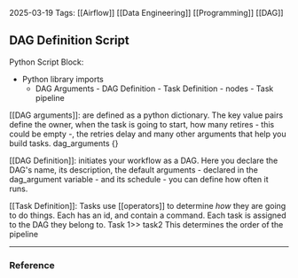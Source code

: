 2025-03-19
Tags: [[Airflow]] [[Data Engineering]] [[Programming]] [[DAG]]

## DAG Definition Script

Python Script Block:
- Python library imports
	- DAG Arguments
			- DAG Definition
				- Task Definition - nodes
					- Task pipeline

[[DAG arguments]]: are defined as a python dictionary. The key value pairs define the owner, when the task is going to start, how many retires - this could be empty -, the retries delay and many other arguments that help you build tasks.
	dag_arguments {}

[[DAG Definition]]: initiates your workflow as a DAG. Here you declare the DAG's name, its description, the default arguments - declared in the dag_argument variable - and its schedule - you can define how often it runs.

[[Task Definition]]: Tasks use [[operators]] to determine _how_ they are going to do things. Each has an id, and contain a command. Each task is assigned to the DAG they belong to.
	Task 1>> task2 
		This determines the order of the pipeline



---
### Reference